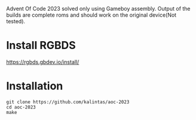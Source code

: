 Advent Of Code 2023 solved only using Gameboy assembly.
Output of the builds are complete roms and should work on the original device(Not tested).

# Install RGBDS

https://rgbds.gbdev.io/install/

# Installation<br>
```
git clone https://github.com/kalintas/aoc-2023
cd aoc-2023
make
```